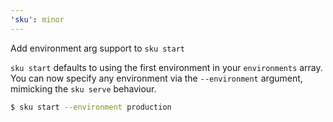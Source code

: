 ```yaml
---
'sku': minor
---
```


Add environment arg support to `sku start`

`sku start` defaults to using the first environment in your `environments` array. You can now specify any environment via the `--environment` argument, mimicking the `sku serve` behaviour. 

```bash
$ sku start --environment production
```
